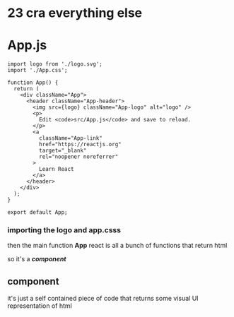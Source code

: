 # 23 cra everything else

# App.js
````
import logo from './logo.svg';
import './App.css';

function App() {
  return (
    <div className="App">
      <header className="App-header">
        <img src={logo} className="App-logo" alt="logo" />
        <p>
          Edit <code>src/App.js</code> and save to reload.
        </p>
        <a
          className="App-link"
          href="https://reactjs.org"
          target="_blank"
          rel="noopener noreferrer"
        >
          Learn React
        </a>
      </header>
    </div>
  );
}

export default App;
````

### importing the logo and app.csss

then the main function **App**
react is all a bunch of functions that return html

so it's a **<i>component</i>**

## component
it's just a self contained piece of code that returns some visual UI representation of html 
 